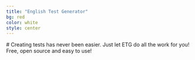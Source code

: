```yaml
---
title: "English Test Generator"
bg: red
color: white
style: center
---
```

<span class="fa-stack subtlecircle" style="font-size:100px; background:rgba(235,235,235,0.1)">
  <i class="fa fa-circle fa-stack-2x text-white"></i>
  <i class="fa fa-book fa-stack-1x text-red"></i>
</span>
# Creating tests has never been easier.
Just let ETG do all the work for you!
Free, open source and easy to use!